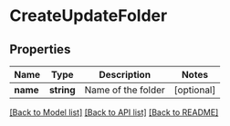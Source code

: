 # CreateUpdateFolder

## Properties
Name | Type | Description | Notes
------------ | ------------- | ------------- | -------------
**name** | **string** | Name of the folder | [optional] 

[[Back to Model list]](../README.md#documentation-for-models) [[Back to API list]](../README.md#documentation-for-api-endpoints) [[Back to README]](../README.md)


